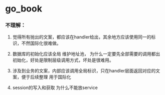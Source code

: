 # go_book



### 不理解：
1. 觉得所有抛出的文案，都应该在handler给出，其余地方应该使用同一的标识，不然国际化很难做。

2. 数据库的初始化应该全局 维护地址池， 为什么一定要先全部需要的调用都出初始化，好处是限制层级调用方式，坏处是很难用。

3. 涉及到业务的文案，内部应该调用全局标识，只在handler层面返回对应的文案，便于后续整理 用于国际化

4. session的写入和获取 为什么不能放service